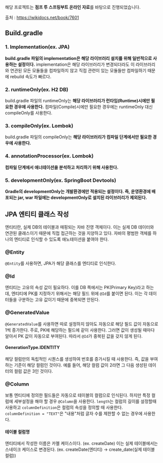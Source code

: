 해당 프로젝트는 **점프 투 스프링부트 온라인 자료**를 바탕으로 진행되었습니다.

출처 : https://wikidocs.net/book/7601

## Build.gradle
### 1. Implementation(ex. JPA)
**build.gradle 파일의 implementation은 해당 라이브러리 설치를 위해 일반적으로 사용하는 설정이다.** implementation은 해당 라이브러리가 변경되더라도 이 라이브러리와 연관된 모든 모듈들을 컴파일하지 않고 직접 관련이 있는 모듈들만 컴파일하기 때문에 rebuild 속도가 빠르다.
### 2. runtimeOnly(ex. H2 DB)
build.gradle 파일의 runtimeOnly는 **해당 라이브러리가 런타임(Runtime)시에만 필요한 경우에 사용한다.** 컴파일(Compile)시에만 필요한 경우에는 runtimeOnly 대신 compileOnly를 사용한다.
### 3. compileOnly(ex. Lombok)
build.gradle 파일의 compileOnly는 **해당 라이브러리가 컴파일 단계에서만 필요한 경우에 사용한다.**
### 4. annotationProcessor(ex. Lombok)
**컴파일 단계에서 애너테이션을 분석하고 처리하기 위해 사용한다.**
### 5. developmentOnly(ex. SpringBoot Devtools)
**Gradle의 developmentOnly는 개발환경에만 적용되는 설정이다. 즉, 운영환경에 배포되는 jar, war 파일에는 developmentOnly로 설치된 라이브러리가 제외된다.**

## JPA 엔티티 클래스 작성
엔티티란, 실제 DB의 테이블과 매핑되는 자바 진영 객체이다. 이는 실제 DB 데이터와
연관된 클래스이기 때문에 직접 접근하는 것을 지양하고 있다. 자바의 평범한 객체를
하나의 엔티티로 인식할 수 있도록 애노테이션을 붙여야 한다.
### @Entity
`@Entity`를 사용하면, JPA가 해당 클래스를 엔티티로 인식한다.
### @Id
엔티티는 고유의 속성 값이 필요하다. 이를 DB 쪽에서는 PK(Primary Key)라고 하는데,
엔티티에 PK를 지정하기 위해서는 해당 필드 위에 `@Id`를 붙이면 된다. 이는 각 데이터들을 구분하는 고유 값이기 때문에
중복되면 안된다.
### @GeneratedValue
`@GeneratedValue`를 사용하면 따로 설정하지 않아도 자동으로 해당 필드 값이 자동으로 1씩 증가한다.
주로, PK에 해당하는 필드에 같이 사용한다. 그러면 값이 생성될 때마다 알아서 PK 값이 자동으로 부여된다.
따라서 `@Id`가 중복된 값을 갖지 않게 된다.
#### GenerationType.IDENTITY
해당 컬럼만의 독립적인 시퀀스를 생성하여 번호를 증가시킬 때 사용한다. 즉, 값을 부여하는 기준이 해당 컬럼인 것이다.
예를 들어, 해당 컬럼 값이 2라면 그 다음 생성된 데이터의 컬럼 값은 3인 것이다.
### @Column
보통 엔티티에 정의한 필드들은 자동으로 테이블의 컬럼으로 인식된다. 하지만 특정 컬럼에 세부설정을 해야 할 경우
`@Column`을 사용한다. `length`는 컬럼의 길이를 설정할때 사용하고 `columnDefinition`은 컬럼의 속성을 정의할 때 사용한다. 
`columnDefinition = "TEXT"`은 "내용"처럼 글자 수를 제한할 수 없는 경우에 사용한다.
#### 테이블 컬럼명
엔티티에서 작성한 이름은 카멜 케이스이다. (ex. createDate) 이는 실제 테이블에서는
스네이크 케이스로 변경된다. (ex. createDate(엔티티) -> create_date(실제 테이블 컬럼))

